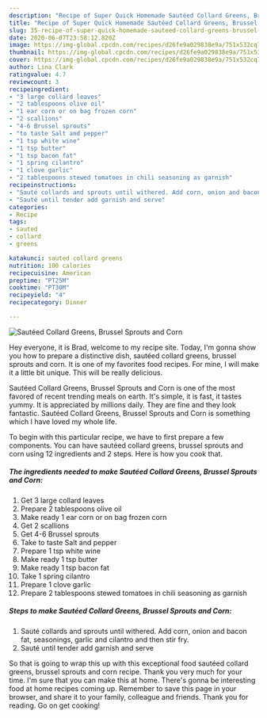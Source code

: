 ```yaml
---
description: "Recipe of Super Quick Homemade Sautéed Collard Greens, Brussel Sprouts and Corn"
title: "Recipe of Super Quick Homemade Sautéed Collard Greens, Brussel Sprouts and Corn"
slug: 35-recipe-of-super-quick-homemade-sauteed-collard-greens-brussel-sprouts-and-corn
date: 2020-06-07T23:58:12.820Z
image: https://img-global.cpcdn.com/recipes/d26fe9a029838e9a/751x532cq70/sauteed-collard-greens-brussel-sprouts-and-corn-recipe-main-photo.jpg
thumbnail: https://img-global.cpcdn.com/recipes/d26fe9a029838e9a/751x532cq70/sauteed-collard-greens-brussel-sprouts-and-corn-recipe-main-photo.jpg
cover: https://img-global.cpcdn.com/recipes/d26fe9a029838e9a/751x532cq70/sauteed-collard-greens-brussel-sprouts-and-corn-recipe-main-photo.jpg
author: Lina Clark
ratingvalue: 4.7
reviewcount: 3
recipeingredient:
- "3 large collard leaves"
- "2 tablespoons olive oil"
- "1 ear corn or on bag frozen corn"
- "2 scallions"
- "4-6 Brussel sprouts"
- "to taste Salt and pepper"
- "1 tsp white wine"
- "1 tsp butter"
- "1 tsp bacon fat"
- "1 spring cilantro"
- "1 clove garlic"
- "2 tablespoons stewed tomatoes in chili seasoning as garnish"
recipeinstructions:
- "Sauté collards and sprouts until withered. Add corn, onion and bacon fat, seasonings, garlic and cilantro and then stir fry."
- "Sauté until tender add garnish and serve"
categories:
- Recipe
tags:
- sauted
- collard
- greens

katakunci: sauted collard greens 
nutrition: 100 calories
recipecuisine: American
preptime: "PT25M"
cooktime: "PT30M"
recipeyield: "4"
recipecategory: Dinner

---
```



![Sautéed Collard Greens, Brussel Sprouts and Corn](https://img-global.cpcdn.com/recipes/d26fe9a029838e9a/751x532cq70/sauteed-collard-greens-brussel-sprouts-and-corn-recipe-main-photo.jpg)

Hey everyone, it is Brad, welcome to my recipe site. Today, I'm gonna show you how to prepare a distinctive dish, sautéed collard greens, brussel sprouts and corn. It is one of my favorites food recipes. For mine, I will make it a little bit unique. This will be really delicious.

Sautéed Collard Greens, Brussel Sprouts and Corn is one of the most favored of recent trending meals on earth. It's simple, it is fast, it tastes yummy. It is appreciated by millions daily. They are fine and they look fantastic. Sautéed Collard Greens, Brussel Sprouts and Corn is something which I have loved my whole life.




To begin with this particular recipe, we have to first prepare a few components. You can have sautéed collard greens, brussel sprouts and corn using 12 ingredients and 2 steps. Here is how you cook that.

<!--inarticleads1-->

##### The ingredients needed to make Sautéed Collard Greens, Brussel Sprouts and Corn:

1. Get 3 large collard leaves
1. Prepare 2 tablespoons olive oil
1. Make ready 1 ear corn or on bag frozen corn
1. Get 2 scallions
1. Get 4-6 Brussel sprouts
1. Take to taste Salt and pepper
1. Prepare 1 tsp white wine
1. Make ready 1 tsp butter
1. Make ready 1 tsp bacon fat
1. Take 1 spring cilantro
1. Prepare 1 clove garlic
1. Prepare 2 tablespoons stewed tomatoes in chili seasoning as garnish




<!--inarticleads2-->

##### Steps to make Sautéed Collard Greens, Brussel Sprouts and Corn:

1. Sauté collards and sprouts until withered. Add corn, onion and bacon fat, seasonings, garlic and cilantro and then stir fry.
1. Sauté until tender add garnish and serve




So that is going to wrap this up with this exceptional food sautéed collard greens, brussel sprouts and corn recipe. Thank you very much for your time. I'm sure that you can make this at home. There's gonna be interesting food at home recipes coming up. Remember to save this page in your browser, and share it to your family, colleague and friends. Thank you for reading. Go on get cooking!
